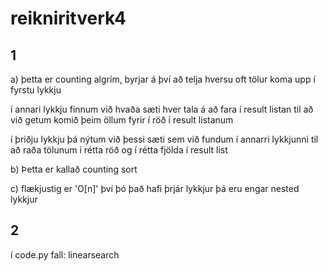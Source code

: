 # reikniritverk4

## 1

a)
þetta er counting algrím, byrjar á því að telja hversu oft tölur koma upp í fyrstu lykkju

í annari lykkju finnum við hvaða sæti hver tala á að fara í result listan til að við getum komið þeim öllum fyrir í röð í result listanum

í þriðju lykkju þá nýtum við þessi sæti sem við fundum í annarri lykkjunni til að raða tölunum í rétta röð og í rétta fjölda í result list

b) Þetta er kallað counting sort

c) flækjustig er 'O[n]' því þó það hafi þrjár lykkjur þá eru engar nested lykkjur

## 2
í code.py fall: linearsearch
